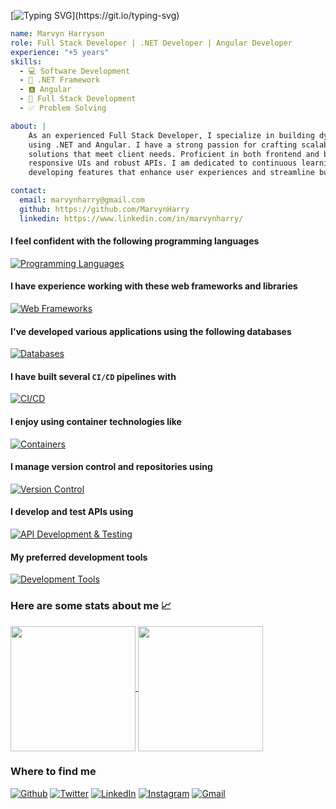 [![Typing SVG](https://readme-typing-svg.demolab.com?font=Fira+Code&size=24&pause=1000&width=435&lines=Hi+there%2C+I'm+Marvyn+Harryson!+%F0%9F%91%8B;Welcome+to+my+profile!)](https://git.io/typing-svg)
```yaml
name: Marvyn Harryson
role: Full Stack Developer | .NET Developer | Angular Developer
experience: "+5 years"
skills:
  - 💻 Software Development
  - 🔷 .NET Framework
  - 🅰️ Angular
  - 🔄 Full Stack Development
  - ✅ Problem Solving

about: |
    As an experienced Full Stack Developer, I specialize in building dynamic, user-centric applications
    using .NET and Angular. I have a strong passion for crafting scalable, maintainable, and efficient
    solutions that meet client needs. Proficient in both frontend and backend development, I build 
    responsive UIs and robust APIs. I am dedicated to continuous learning and thrive on 
    developing features that enhance user experiences and streamline business processes.

contact:
  email: marvynharry@gmail.com
  github: https://github.com/MarvynHarry
  linkedin: https://www.linkedin.com/in/marvynharry/
```

#### I feel confident with the following programming languages
[![Programming Languages](https://skillicons.dev/icons?i=cs,ts,js)](https://skillicons.dev)

#### I have experience working with these web frameworks and libraries
[![Web Frameworks](https://skillicons.dev/icons?i=angular,dotnet,bootstrap,css,tailwind)](https://skillicons.dev)

#### I've developed various applications using the following databases
[![Databases](https://skillicons.dev/icons?i=mysql,sqlite)](https://skillicons.dev)

#### I have built several `CI/CD` pipelines with
[![CI/CD](https://skillicons.dev/icons?i=githubactions,azuredevops)](https://skillicons.dev)

#### I enjoy using container technologies like
[![Containers](https://skillicons.dev/icons?i=docker,kubernetes)](https://skillicons.dev)

#### I manage version control and repositories using
[![Version Control](https://skillicons.dev/icons?i=git,github,gitlab,bitbucket)](https://skillicons.dev)

#### I develop and test APIs using
[![API Development & Testing](https://skillicons.dev/icons?i=postman)](https://skillicons.dev)

#### My preferred development tools
[![Development Tools](https://skillicons.dev/icons?i=visualstudio,vscode)](https://skillicons.dev)


### Here are some stats about me 📈

<a href="https://github.com/anuraghazra/github-readme-stats">
  <img height=200 align="center" src="https://github-readme-stats.vercel.app/api?username=MarvynHarry&theme=transparent&show_icons=true" />
</a>
<a href="https://github.com/anuraghazra/convoychat">
  <img height=200 align="center" src="https://github-readme-stats.vercel.app/api/top-langs?username=MarvynHarry&layout=compact&langs_count=6&card_width=300&theme=transparent&show_icons=true" />
</a>

### Where to find me
<p>
  <a href="https://github.com/MarvynHarry" target="_blank"><img alt="Github" src="https://img.shields.io/badge/GitHub-%2312100E.svg?&style=for-the-badge&logo=Github&logoColor=white" /></a>
  <a href="https://twitter.com/_Harrys01" target="_blank"><img alt="Twitter" src="https://img.shields.io/badge/twitter-%231DA1F2.svg?&style=for-the-badge&logo=twitter&logoColor=white" /></a>
  <a href="https://www.linkedin.com/in/MarvynHarry" target="_blank"><img alt="LinkedIn" src="https://img.shields.io/badge/linkedin-%230077B5.svg?&style=for-the-badge&logo=linkedin&logoColor=white" /></a>
  <a href="https://instagram.com/_Harrys01" target="_blank"><img alt="Instagram" src="https://img.shields.io/badge/Instagram-%23E4405F.svg?&style=for-the-badge&logo=instagram&logoColor=white" /></a>
  <a href="mailto:marvynharry@gmail.com" target="_blank"><img alt="Gmail" src="https://img.shields.io/badge/Gmail-D14836?style=for-the-badge&logo=gmail&logoColor=white" /></a>
</p>
<!---
MarvynHarry/MarvynHarry is a ✨ special ✨ repository because its `README.md` (this file) appears on your GitHub profile.
You can click the Preview link to take a look at your changes.
--->
